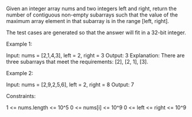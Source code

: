 Given an integer array nums and two integers left and right, return the
number of contiguous non-empty subarrays such that the value of the maximum
array element in that subarray is in the range [left, right].

The test cases are generated so that the answer will fit in a 32-bit
integer.


Example 1:


Input: nums = [2,1,4,3], left = 2, right = 3
Output: 3
Explanation: There are three subarrays that meet the requirements: [2], [2,
1], [3].


Example 2:


Input: nums = [2,9,2,5,6], left = 2, right = 8
Output: 7



Constraints:


1 <= nums.length <= 10^5
0 <= nums[i] <= 10^9
0 <= left <= right <= 10^9




